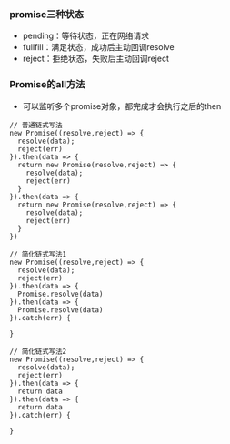 ### promise三种状态

* pending：等待状态，正在网络请求
* fullfill：满足状态，成功后主动回调resolve
* reject：拒绝状态，失败后主动回调reject

### Promise的all方法

* 可以监听多个promise对象，都完成才会执行之后的then

```
// 普通链式写法
new Promise((resolve,reject) => {
  resolve(data);
  reject(err)
}).then(data => {
  return new Promise(resolve,reject) => {
    resolve(data);
    reject(err)
  }
}).then(data => {
  return new Promise(resolve,reject) => {
    resolve(data);
    reject(err)
  }
})

// 简化链式写法1
new Promise((resolve,reject) => {
  resolve(data);
  reject(err)
}).then(data => {
  Promise.resolve(data)
}).then(data => {
  Promise.resolve(data)
}).catch(err) {

}

// 简化链式写法2
new Promise((resolve,reject) => {
  resolve(data);
  reject(err)
}).then(data => {
  return data
}).then(data => {
  return data
}).catch(err) {
  
}
```